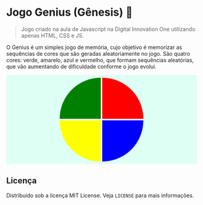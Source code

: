 # Jogo Genius (Gênesis) 🚀

> Jogo criado na aula de Javascript na Digital Innovation One utilizando apenas HTML, CSS e JS.

O Genius é um simples jogo de memória, cujo objetivo é memorizar as sequências de cores que são geradas aleatoriamente no jogo. São quatro cores: verde, amarelo, azul e vermelho, que formam sequências aleatórias, que vão aumentando de dificuldade conforme o jogo evolui.

![captura de tela do jogo funcionando](https://github.com/lgpgomes/dio-genius/blob/master/genius.PNG?raw=true)


## Licença
Distribuido sob a licença MIT License. Veja `LICENSE` para mais informações.
